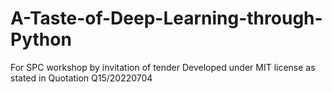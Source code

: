 # A-Taste-of-Deep-Learning-through-Python
For SPC workshop by invitation of tender
Developed under MIT license as stated in Quotation Q15/20220704
